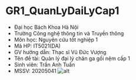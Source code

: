 # GR1_QuanLyDaiLyCap1 
- Đại học Bách Khoa Hà Nội
- Trường Công nghệ thông tin và Truyền thông
- Môn học: Nguyên cứu tốt nghiệp 1
- Mã HP: IT5021(DA)
- GV hướng dẫn: Thạc sĩ Vũ Đức Vượng
- Tên đề tài: Quản lý đại lý chăn ga gối nệm cấp 1
- Sinh viên: Trần Anh Tuấn
- MSSV: 20205041
![alt]([http://](https://www.google.com.vn/search?q=soict&hl=vi&authuser=0&tbm=isch&sxsrf=APwXEdcDHO1tvSGGsEjET7Nc0Np7CXZFcA%3A1681480113631&source=hp&biw=1876&bih=927&ei=sVk5ZNmMI_G12roPvty0uAQ&iflsig=AOEireoAAAAAZDlnwVuO05_EeYqf-ZTqMnJzTKKe6Mz1&ved=0ahUKEwiZqffGwan-AhXxmlYBHT4uDUcQ4dUDCAc&uact=5&oq=soict&gs_lcp=CgNpbWcQAzIFCAAQgAQyBQgAEIAEMgUIABCABDIECAAQHjIECAAQHjIHCAAQGBCABDIHCAAQGBCABDIHCAAQGBCABDIHCAAQGBCABDIHCAAQGBCABDoICAAQgAQQsQM6BwgjEOoCECc6CwgAEIAEELEDEIMBUABY5hNgzRVoBXAAeACAAXiIAdYGkgEDMS43mAEAoAEBqgELZ3dzLXdpei1pbWewAQo&sclient=img#imgrc=oie7c66ycs7EKM))
